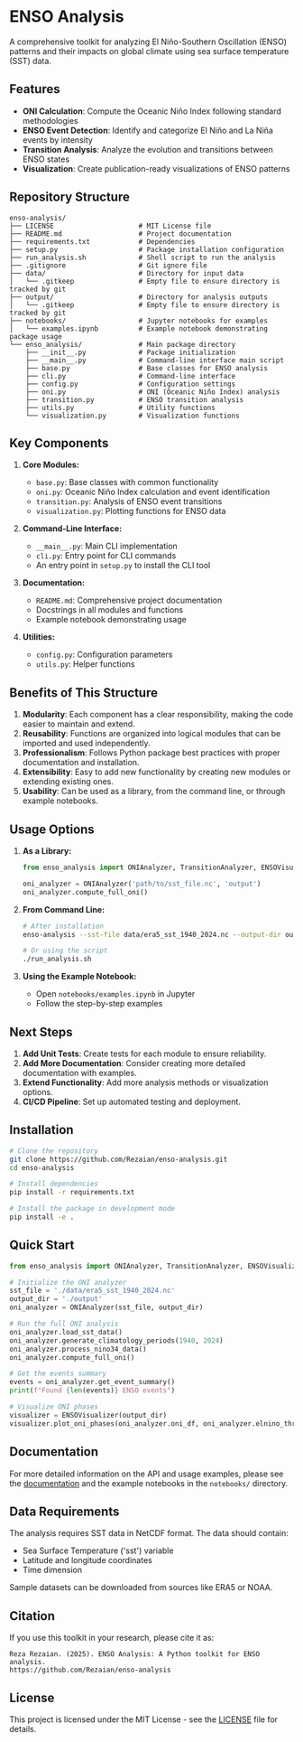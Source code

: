 # ENSO Analysis

A comprehensive toolkit for analyzing El Niño-Southern Oscillation (ENSO) patterns and their impacts on global climate using sea surface temperature (SST) data.

## Features

- **ONI Calculation**: Compute the Oceanic Niño Index following standard methodologies
- **ENSO Event Detection**: Identify and categorize El Niño and La Niña events by intensity
- **Transition Analysis**: Analyze the evolution and transitions between ENSO states
- **Visualization**: Create publication-ready visualizations of ENSO patterns

## Repository Structure

```
enso-analysis/
├── LICENSE                     # MIT License file
├── README.md                   # Project documentation
├── requirements.txt            # Dependencies
├── setup.py                    # Package installation configuration
├── run_analysis.sh             # Shell script to run the analysis
├── .gitignore                  # Git ignore file
├── data/                       # Directory for input data
│   └── .gitkeep                # Empty file to ensure directory is tracked by git
├── output/                     # Directory for analysis outputs
│   └── .gitkeep                # Empty file to ensure directory is tracked by git
├── notebooks/                  # Jupyter notebooks for examples
│   └── examples.ipynb          # Example notebook demonstrating package usage
└── enso_analysis/              # Main package directory
    ├── __init__.py             # Package initialization
    ├── __main__.py             # Command-line interface main script
    ├── base.py                 # Base classes for ENSO analysis
    ├── cli.py                  # Command-line interface
    ├── config.py               # Configuration settings
    ├── oni.py                  # ONI (Oceanic Niño Index) analysis
    ├── transition.py           # ENSO transition analysis
    ├── utils.py                # Utility functions
    └── visualization.py        # Visualization functions
```

## Key Components

1. **Core Modules:**
   - `base.py`: Base classes with common functionality
   - `oni.py`: Oceanic Niño Index calculation and event identification
   - `transition.py`: Analysis of ENSO event transitions
   - `visualization.py`: Plotting functions for ENSO data

2. **Command-Line Interface:**
   - `__main__.py`: Main CLI implementation
   - `cli.py`: Entry point for CLI commands
   - An entry point in `setup.py` to install the CLI tool

3. **Documentation:**
   - `README.md`: Comprehensive project documentation
   - Docstrings in all modules and functions
   - Example notebook demonstrating usage

4. **Utilities:**
   - `config.py`: Configuration parameters
   - `utils.py`: Helper functions

## Benefits of This Structure

1. **Modularity**: Each component has a clear responsibility, making the code easier to maintain and extend.
2. **Reusability**: Functions are organized into logical modules that can be imported and used independently.
3. **Professionalism**: Follows Python package best practices with proper documentation and installation.
4. **Extensibility**: Easy to add new functionality by creating new modules or extending existing ones.
5. **Usability**: Can be used as a library, from the command line, or through example notebooks.

## Usage Options

1. **As a Library:**
   ```python
   from enso_analysis import ONIAnalyzer, TransitionAnalyzer, ENSOVisualizer
   
   oni_analyzer = ONIAnalyzer('path/to/sst_file.nc', 'output')
   oni_analyzer.compute_full_oni()
   ```

2. **From Command Line:**
   ```bash
   # After installation
   enso-analysis --sst-file data/era5_sst_1940_2024.nc --output-dir output
   
   # Or using the script
   ./run_analysis.sh
   ```

3. **Using the Example Notebook:**
   - Open `notebooks/examples.ipynb` in Jupyter
   - Follow the step-by-step examples

## Next Steps

1. **Add Unit Tests**: Create tests for each module to ensure reliability.
2. **Add More Documentation**: Consider creating more detailed documentation with examples.
3. **Extend Functionality**: Add more analysis methods or visualization options.
4. **CI/CD Pipeline**: Set up automated testing and deployment.

## Installation

```bash
# Clone the repository
git clone https://github.com/Rezaian/enso-analysis.git
cd enso-analysis

# Install dependencies
pip install -r requirements.txt

# Install the package in development mode
pip install -e .
```

## Quick Start

```python
from enso_analysis import ONIAnalyzer, TransitionAnalyzer, ENSOVisualizer

# Initialize the ONI analyzer
sst_file = './data/era5_sst_1940_2024.nc'
output_dir = './output'
oni_analyzer = ONIAnalyzer(sst_file, output_dir)

# Run the full ONI analysis
oni_analyzer.load_sst_data()
oni_analyzer.generate_climatology_periods(1940, 2024)
oni_analyzer.process_nino34_data()
oni_analyzer.compute_full_oni()

# Get the events summary
events = oni_analyzer.get_event_summary()
print(f"Found {len(events)} ENSO events")

# Visualize ONI phases
visualizer = ENSOVisualizer(output_dir)
visualizer.plot_oni_phases(oni_analyzer.oni_df, oni_analyzer.elnino_thresholds)
```

## Documentation

For more detailed information on the API and usage examples, please see the [documentation](docs/README.md) and the example notebooks in the `notebooks/` directory.

## Data Requirements

The analysis requires SST data in NetCDF format. The data should contain:
- Sea Surface Temperature ('sst') variable
- Latitude and longitude coordinates
- Time dimension

Sample datasets can be downloaded from sources like ERA5 or NOAA.


## Citation

If you use this toolkit in your research, please cite it as:

```
Reza Rezaian. (2025). ENSO Analysis: A Python toolkit for ENSO analysis. 
https://github.com/Rezaian/enso-analysis
```

## License

This project is licensed under the MIT License - see the [LICENSE](LICENSE) file for details.
